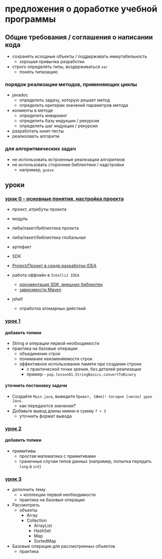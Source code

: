 # предложения о доработке учебной программы

## Общие требования / соглашения о написании кода
- сохранять исходные объекты / поддерживать иммутабельность
  - хорошая привычка разработки
- строго определять типы, воздерживаться `var`
  - понять типизацию

### порядок реализации методов, применяющих циклы
- javadoc
  - определить задачу, которую решает метод
  - определить критерии значений параметров метода
- кооменты в методе
  - определить инвариант
  - определить базу индукции / рекурсии
  - определить шаг индукции / рекурсии
- разработать юнит-тесты
- реализовать алгоритм

### для алгоритмических задач
- не использовать встроенные реализации алгоритмов
- не использовать сторонние библиотеки / надстройки
  - например, `guava`


## уроки

### [урок 0 - основные понятия, настройка проекта](src/main/java/pop/lesson00/README.md)

- проект, атрибуты проекта
- модуль
- либа/пакет/библиотека проекта
- либа/пакет/библиотека глобальная
- артефакт
- SDK

- [Project/Проект в среде разработки IDEA](https://www.jetbrains.com/help/idea/2022.2/working-with-projects.html)


- работа оффлайн в `IntelliJ IDEA`
  - [документация SDK, внешних библиотек](https://www.jetbrains.com/help/idea/working-offline.html#sdk-open-offline)
  - [зависимости Maven](https://www.jetbrains.com/help/idea/working-offline.html#maven)

- jshell
  - отработка атомарных действий



### [урок 1](src/main/java/pop/lesson01/README.md)

#### добавить топики

- String и операции первой необходимости
- практика на базовые операции
  - объединение строк
  - понимание неизменяемости строк
  - эффективное использование памяти при создании строки
    - с практической точки зрения, без деталей реализации
    - пример - `pop.lesson01.StringBasics.convertToBinary`


#### уточнить постановку задачи

- Создайте `Main.java`, выведите `Привет, [Имя]! Сегодня [число] урок Java.`
  - как передаются значения?
- Добавьте вывод длины имени и сумму `7 + 3`
  - уточнить формат вывода

### [урок 2](src/main/java/pop/lesson02/README.md)

#### добавить топики 
- примитивы
  - простая математика с примитивами
  - граничные случаи типов данных (например, попытка передать `long` в `int`)


### [урок 3](src/main/java/pop/lesson03/README.md)
- дополнить тему
  - \+ коллекции первой необходимости
  - практика на базовые операции
- Рассмотреть
  - объекты
    - Array
    - Collection
      - ArrayList
      - HashSet
      - Map
      - SortedMap
- Базовые операции для рассмотренных объектов
  - практика